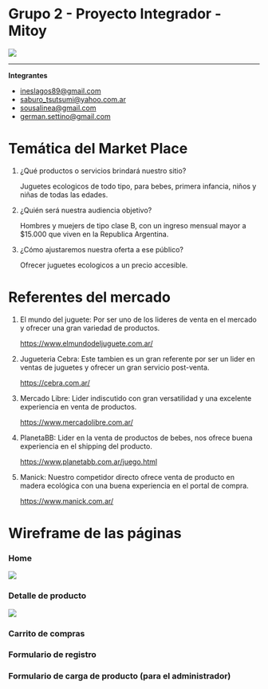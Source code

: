 # Grupo 2 - Proyecto Integrador - Mitoy

![](https://raw.githubusercontent.com/proyectointegrador-mitoy/grupo_2_mitoy/master/public/images/logos/logo-180x180.png)

------------
**Integrantes**
- ineslagos89@gmail.com
- saburo_tsutsumi@yahoo.com.ar
- sousalinea@gmail.com
- german.settino@gmail.com
 
# Temática del Market Place 

1. ¿Qué productos o servicios brindará nuestro sitio? 

	Juguetes ecologicos de todo tipo, para bebes, primera infancia, niños y niñas de todas las edades.

2. ¿Quién será nuestra audiencia objetivo? 

	Hombres y muejers de tipo clase B, con un ingreso mensual mayor a $15.000 que viven en la Republica Argentina.

3. ¿Cómo ajustaremos nuestra oferta a ese público? 

	Ofrecer juguetes ecologicos a un precio accesible.

# Referentes del mercado

1. El mundo del juguete: Por ser uno de los lideres de venta en el mercado y ofrecer una gran variedad de productos. 

	https://www.elmundodeljuguete.com.ar/

2. Jugueteria Cebra: Este tambien es un gran referente por ser un lider en ventas de juguetes y ofrecer un gran servicio post-venta.

	https://cebra.com.ar/

3. Mercado Libre: Lider indiscutido con gran versatilidad y una excelente experiencia en venta de productos.

	https://www.mercadolibre.com.ar/ 

4. PlanetaBB: Lider en la venta de productos de bebes, nos ofrece buena experiencia en el shipping del producto.

	https://www.planetabb.com.ar/juego.html

5. Manick: Nuestro competidor directo ofrece venta de producto en madera ecológica con una buena experiencia en el portal de compra.

	https://www.manick.com.ar/

# Wireframe de las páginas

### Home

![](https://raw.githubusercontent.com/proyectointegrador-mitoy/grupo_2_mitoy/master/public/images/wireframe/wireframe-home.jpeg)

### Detalle de producto

![](https://raw.githubusercontent.com/proyectointegrador-mitoy/grupo_2_mitoy/master/public/images/wireframe/wireframe-producto.jpeg)

### Carrito de compras

### Formulario de registro

### Formulario de carga de producto (para el administrador) 






